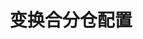 ---
title: 变换合分仓配置
position_number: 3.3
parameters:
  - name:
    content:
content_markdown: |-
  * **URL**：/v1/positionMode
  * **Method**：POST
  * **需要登录**：是
  * **需要鉴权**：是

  **请求参数**

  | 参数名称 | 类型 | 是否必需 | 描述 |
  | positionMode | Integer | YES | 合分仓模式,MERGE:合仓,PART:分仓 |
  | recvWindow | Long | NO | 时间戳滑动窗口，单位为毫秒 |
  | timestamp | Long | YES | 调用时间 |
left_code_blocks:
  - code_block: |-
      {
       "positionMode": "MERGE",
       "recvWindow": 5000,
       "timestamp": 1657180630329
      }
    title: 请求示例
    language: json
right_code_blocks:
  - code_block: |-
      {
       "code": 9999,
       "message": "异常信息"
      }
    title: ERROR
    language: json
  - code_block: |-
      {
       "code": 1,
       "data": true,
       "message": ""
      }
    title: 响应
    language: json
---